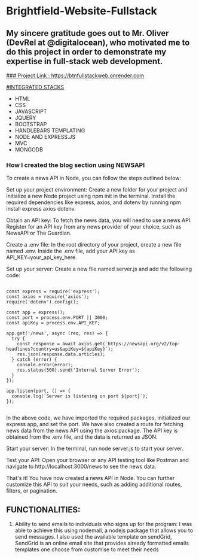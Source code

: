# Brightfield-Website-Fullstack
## My sincere gratitude goes out to Mr. Oliver (DevRel at @digitalocean), who motivated me to do this project in order to demonstrate my expertise in full-stack web development.

<ins>### Project Link : https://btnfullstackweb.onrender.com  <ins>


<ins>#INTEGRATED STACKS</ins>
* HTML
* CSS
* JAVASCRIPT
* JQUERY 
* BOOTSTRAP
* HANDLEBARS TEMPLATING
* NODE AND EXPRESS.JS
* MVC
* MONGODB




### How I created the blog section using NEWSAPI 
To create a news API in Node, you can follow the steps outlined below:

Set up your project environment: Create a new folder for your project and initialize a new Node project using npm init in the terminal. Install the required dependencies like express, axios, and dotenv by running npm install express axios dotenv.

Obtain an API key: To fetch the news data, you will need to use a news API. Register for an API key from any news provider of your choice, such as NewsAPI or The Guardian.

Create a .env file: In the root directory of your project, create a new file named .env. Inside the .env file, add your API key as API_KEY=your_api_key_here.

Set up your server: Create a new file named server.js and add the following code:

```

const express = require('express');
const axios = require('axios');
require('dotenv').config();

const app = express();
const port = process.env.PORT || 3000;
const apiKey = process.env.API_KEY;

app.get('/news', async (req, res) => {
  try {
    const response = await axios.get(`https://newsapi.org/v2/top-headlines?country=us&apiKey=${apiKey}`);
    res.json(response.data.articles);
  } catch (error) {
    console.error(error);
    res.status(500).send('Internal Server Error');
  }
});

app.listen(port, () => {
  console.log(`Server is listening on port ${port}`);
});


```

In the above code, we have imported the required packages, initialized our express app, and set the port. We have also created a route for fetching news data from the news API using the axios package. The API key is obtained from the .env file, and the data is returned as JSON.

Start your server: In the terminal, run node server.js to start your server.

Test your API: Open your browser or any API testing tool like Postman and navigate to http://localhost:3000/news to see the news data.

That's it! You have now created a news API in Node. You can further customize this API to suit your needs, such as adding additional routes, filters, or pagination.



## FUNCTIONALITIES: 
  1. Ability to send emails to individuals who signs up for the program: I was able to achieve this using nodemail, a nodejs package that allows you to send messages. I also used the available template on sendGrid, SendGrid is an online email site that  provides already formatted emails templates one choose from customise to meet their needs